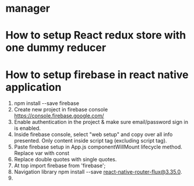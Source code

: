 # manager


# How to setup React redux store with one dummy reducer

# How to setup firebase in react native application
  1. npm install --save firebase
  2. Create new project in firebase console https://console.firebase.google.com/
  3. Enable authentication in the project & make sure email/password sign in is enabled.
  4. Inside firebase console, select "web setup" and copy over all info presented. Only content
     inside script tag (excluding script tag).
  5. Paste firebase setup in App.js componentWillMount lifecycle method. Replace var with const
  6. Replace double quotes with single quotes.
  7. At top import firebase from 'firebase';
  8. Navigation library
      npm install --save react-native-router-flux@3.35.0.
  9.
